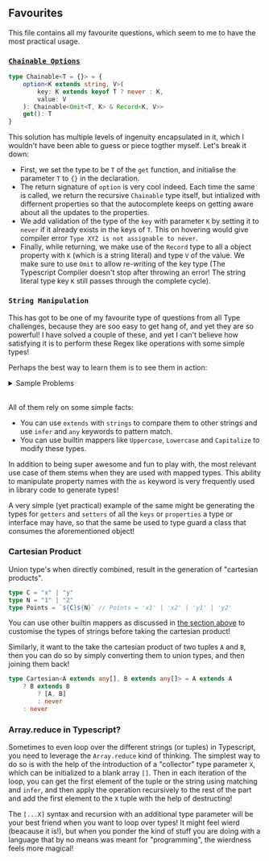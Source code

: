## Favourites

This file contains all my favourite questions, which seem to me to have the most practical usage.

### [`Chainable Options`](../playground/medium/00012-medium-chainable-options.ts)

```ts
type Chainable<T = {}> = {
	option<K extends string, V>(
		key: K extends keyof T ? never : K,
		value: V
	): Chainable<Omit<T, K> & Record<K, V>>
	get(): T
}
```

This solution has multiple levels of ingenuity encapsulated in it, which I wouldn't have been able to guess or piece togther myself. Let's break it down:

- First, we set the type to be `T` of the `get` function, and initialise the parameter `T` to `{}` in the declaration.
- The return signature of `option` is very cool indeed. Each time the same is called, we return the recursive `Chainable` type itself, but intialized with differnent properties so that the autocomplete keeps on getting aware about all the updates to the properties.
- We add validation of the type of the `key` with parameter `K` by setting it to `never` if it already exists in the keys of `T`. This on hovering would give compiler error `Type XYZ is not assignable to never`.
- Finally, while returning, we make use of the `Record` type to all a object property with `K` (which is a string literal) and type `V` of the value. We make sure to use `Omit` to allow re-writing of the key type (The Typescript Compiler doesn't stop after throwing an error! The string literal type key `K` still passes through the complete cycle).

### `String Manipulation`

This has got to be one of my favourite type of questions from all Type challenges, because they are soo easy to get hang of, and yet they are so powerful! I have solved a couple of these, and yet I can't believe how satisfying it is to perform these Regex like operations with some simple types!

Perhaps the best way to learn them is to see them in action:

<details>
  <summary>Sample Problems</summary>

- [`Trim Left`](../playground/medium/00106-medium-trim-left.ts)
- [`Trim`](../playground/medium/00108-medium-trim-right.ts)
- [`Capitalize`](../playground/medium/00110-medium-capitalize.ts)
- [`Replace`](../playground/medium/00116-medium-replace.ts)
- [`Replace All`](../playground/medium/00119-medium-replaceall.ts)
- [`Drop Char`](../playground/medium/02070-medium-drop-char.ts)
- [`Starts With`](../playground/medium/02688-medium-startswith.ts)
- [`Ends With`](../playground/medium/02693-medium-endswith.ts)
</details>
<br>

All of them rely on some simple facts:

- You can use `extends` with `strings` to compare them to other strings and use `infer` and `any` keywords to pattern match.
- You can use builtin mappers like `Uppercase`, `Lowercase` and `Capitalize` to modify these types.

In addition to being super awesome and fun to play with, the most relevant use case of them stems when they are used with mapped types. This ability to manipulate property names with the `as` keyword is very frequently used in library code to generate types!

A very simple (yet practical) example of the same might be generating the types for `getters` and `setters` of all the `keys` or `properties` a type or interface may have, so that the same be used to type guard a class that consumes the aforementioned object!

### Cartesian Product

Union type's when directly combined, result in the generation of "cartesian products".

```ts
type C = "x" | "y"
type N = "1" | "2"
type Points = `${C}${N}` // Points = 'x1' | 'x2' | 'y1' | 'y2'
```

You can use other builtin mappers as discussed in [the section above](#string-manipulation) to customise the types of strings before taking the cartesian product!

Similarly, it want to the take the cartesian product of two tuples `A` and `B`, then you can do so by simply converting them to union types, and then joining them back!

```ts
type Cartesian<A extends any[], B extends any[]> = A extends A
	? B extends B
		? [A, B]
		: never
	: never
```

### Array.reduce in Typescript?

Sometimes to even loop over the different strings (or tuples) in Typescript, you need to leverage the `Array.reduce` kind of thinking. The simplest way to do so is with the help of the introduction of a "collector" type parameter `X`, which can be initialized to a blank array `[]`. Then in each iteration of the loop, you can get the first element of the tuple or the string using matching and `infer`, and then apply the operation recursively to the rest of the part and add the first element to the `X` tuple with the help of destructing!

The `[...X]` syntax and recursion with an additional type parameter will be your best friend when you want to loop over types! It might feel wierd (beacause it is!), but when you ponder the kind of stuff you are doing with a language that by no means was meant for "programming", the wierdness feels more magical!
